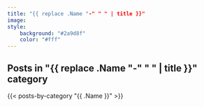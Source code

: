 ```yaml
---
title: "{{ replace .Name "-" " " | title }}"
image: 
style:
    background: "#2a9d8f"
    color: "#fff"
---
```


## Posts in "{{ replace .Name "-" " " | title }}" category

{{< posts-by-category "{{ .Name }}" >}}